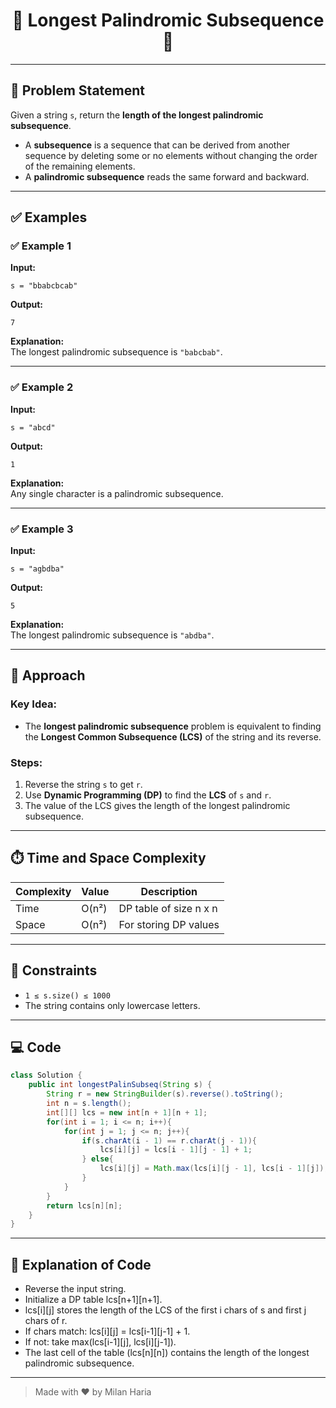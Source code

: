 <h1 align="center">🔁 Longest Palindromic Subsequence 🔁</h1>

---

## 📝 Problem Statement

Given a string `s`, return the **length of the longest palindromic subsequence**.

- A **subsequence** is a sequence that can be derived from another sequence by deleting some or no elements without changing the order of the remaining elements.
- A **palindromic subsequence** reads the same forward and backward.

---

## ✅ Examples

### ✅ Example 1

**Input:**  
```
s = "bbabcbcab"
```

**Output:**  
```
7
```

**Explanation:**  
The longest palindromic subsequence is `"babcbab"`.

---

### ✅ Example 2

**Input:**  
```
s = "abcd"
```

**Output:**  
```
1
```

**Explanation:**  
Any single character is a palindromic subsequence.

---

### ✅ Example 3

**Input:**  
```
s = "agbdba"
```

**Output:**  
```
5
```

**Explanation:**  
The longest palindromic subsequence is `"abdba"`.

---

## 🧠 Approach

### Key Idea:
- The **longest palindromic subsequence** problem is equivalent to finding the **Longest Common Subsequence (LCS)** of the string and its reverse.

### Steps:
1. Reverse the string `s` to get `r`.
2. Use **Dynamic Programming (DP)** to find the **LCS** of `s` and `r`.
3. The value of the LCS gives the length of the longest palindromic subsequence.

---

## ⏱️ Time and Space Complexity

| Complexity | Value | Description                  |
|------------|-------|------------------------------|
| Time       | O(n²) | DP table of size n x n       |
| Space      | O(n²) | For storing DP values        |

---

## 🎯 Constraints

- `1 ≤ s.size() ≤ 1000`
- The string contains only lowercase letters.

---

## 💻 Code

```java
class Solution {
    public int longestPalinSubseq(String s) {
        String r = new StringBuilder(s).reverse().toString();
        int n = s.length();
        int[][] lcs = new int[n + 1][n + 1];
        for(int i = 1; i <= n; i++){
            for(int j = 1; j <= n; j++){
                if(s.charAt(i - 1) == r.charAt(j - 1)){
                    lcs[i][j] = lcs[i - 1][j - 1] + 1;
                } else{
                    lcs[i][j] = Math.max(lcs[i][j - 1], lcs[i - 1][j]);
                }
            }
        }
        return lcs[n][n];
    }
}
```

---

## 📝 Explanation of Code

- Reverse the input string.
- Initialize a DP table lcs[n+1][n+1].
- lcs[i][j] stores the length of the LCS of the first i chars of s and first j chars of r.
- If chars match: lcs[i][j] = lcs[i-1][j-1] + 1.
- If not: take max(lcs[i-1][j], lcs[i][j-1]).
- The last cell of the table (lcs[n][n]) contains the length of the longest palindromic subsequence.
---

> Made with ❤️ by Milan Haria

